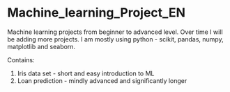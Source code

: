 # Machine_learning_Project_EN
Machine learning projects from beginner to advanced level. Over time I will be adding more projects.
I am mostly using python - scikit, pandas, numpy, matplotlib and seaborn.

Contains:
1. Iris data set - short and easy introduction to ML
2. Loan prediction - mindly advanced and significantly longer
